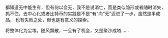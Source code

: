 都知道无中能生有，但有何以变无，我不是说消亡，而是类似隐形或者随时消失，
抓不住，去中心化或者比特币的实践是不是“有”向“无”迈进了一步，虽然是半成品，
也有失败之处，但也是有意义的探索。

将整体化为尘埃，随风飘散，一旦有了机会，又是聚沙成塔……
